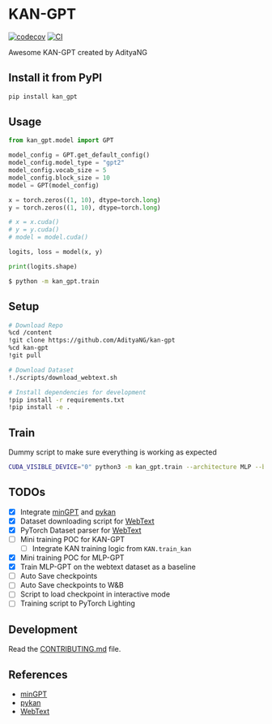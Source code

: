 # KAN-GPT

[![codecov](https://codecov.io/gh/AdityaNG/kan-gpt/branch/main/graph/badge.svg?token=kan-gpt_token_here)](https://codecov.io/gh/AdityaNG/kan-gpt)
[![CI](https://github.com/AdityaNG/kan-gpt/actions/workflows/main.yml/badge.svg)](https://github.com/AdityaNG/kan-gpt/actions/workflows/main.yml)

Awesome KAN-GPT created by AdityaNG

## Install it from PyPI

```bash
pip install kan_gpt
```

## Usage

```py
from kan_gpt.model import GPT

model_config = GPT.get_default_config()
model_config.model_type = "gpt2"
model_config.vocab_size = 5
model_config.block_size = 10
model = GPT(model_config)

x = torch.zeros((1, 10), dtype=torch.long)
y = torch.zeros((1, 10), dtype=torch.long)

# x = x.cuda()
# y = y.cuda()
# model = model.cuda()

logits, loss = model(x, y)

print(logits.shape)
```

```bash
$ python -m kan_gpt.train
```

## Setup

```bash
# Download Repo
%cd /content
!git clone https://github.com/AdityaNG/kan-gpt
%cd kan-gpt
!git pull

# Download Dataset
!./scripts/download_webtext.sh

# Install dependencies for development
!pip install -r requirements.txt
!pip install -e .
```

## Train

Dummy script to make sure everything is working as expected
```bash
CUDA_VISIBLE_DEVICE="0" python3 -m kan_gpt.train --architecture MLP --batch_size 1 --dummy_dataset
```

## TODOs

- [x] Integrate [minGPT](https://github.com/karpathy/minGPT) and [pykan](https://github.com/KindXiaoming/pykan)
- [x] Dataset downloading script for [WebText](https://github.com/openai/gpt-2-output-dataset)
- [x] PyTorch Dataset parser for [WebText](https://github.com/openai/gpt-2-output-dataset)
- [ ] Mini training POC for KAN-GPT
  - [ ] Integrate KAN training logic from `KAN.train_kan`
- [x] Mini training POC for MLP-GPT
- [x] Train MLP-GPT on the webtext dataset as a baseline
- [ ] Auto Save checkpoints
- [ ] Auto Save checkpoints to W&B
- [ ] Script to load checkpoint in interactive mode
- [ ] Training script to PyTorch Lighting

## Development

Read the [CONTRIBUTING.md](CONTRIBUTING.md) file.

## References

- [minGPT](https://github.com/karpathy/minGPT)
- [pykan](https://github.com/KindXiaoming/pykan)
- [WebText](https://github.com/openai/gpt-2-output-dataset)
